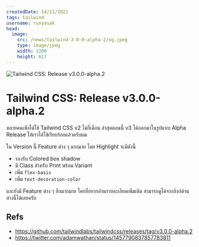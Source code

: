 ```yaml
---
createdDate: 14/11/2021
tags: tailwind
username: runyasak
head:
  image:
    src: /news/tailwind-3-0-0-alpha-2/og.jpeg
    type: image/jpeg
    width: 1200
    height: 617
---
```


![Tailwind CSS: Release v3.0.0-alpha.2](/news/tailwind-3-0-0-alpha-2/image-1.jpeg)

# Tailwind CSS: Release v3.0.0-alpha.2

หลายคนเพิ่งได้ใช้ Tailwind CSS v2 ไม่กี่เดือน ล่าสุดตอนนี้ v3 ได้ออกมาในรูปแบบ Alpha Release ให้เราได้ใช้เรียบร้อยแล้วครับผม

ใน Version นี้ Feature ต่าง ๆ มากมาย โดย Highlight จะมีดังนี้

- รองรับ Colored box shadow
- มี Class สำหรับ Print พร้อม Variant
- เพิ่ม `flex-basis`
- เพิ่ม `text-decoration-color`

และยังมี Feature ต่าง ๆ อีกมากมาย ใครที่อยากอ่านรายละเอียดเพิ่มเติม สามารถดูได้จากลิงก์ด้านล่างนี้ได้เลยครับ

## Refs
- https://github.com/tailwindlabs/tailwindcss/releases/tag/v3.0.0-alpha.2
- https://twitter.com/adamwathan/status/1457790837857783811
